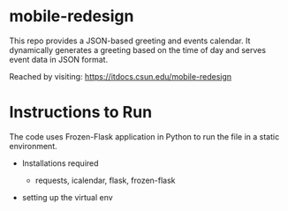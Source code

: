 # mobile-redesign

This repo provides a JSON-based greeting and events calendar. It dynamically generates a greeting based on the time of day and serves event data in JSON format.

Reached by visiting: https://itdocs.csun.edu/mobile-redesign

# Instructions to Run 
The code uses Frozen-Flask application in Python to run the file in a static environment. 

- Installations required
    * requests, icalendar, flask, frozen-flask

- setting up the virtual env